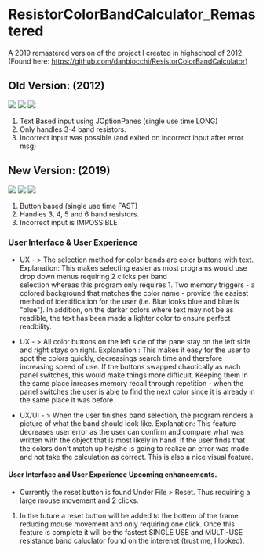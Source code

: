 # ResistorColorBandCalculator_Remastered
A 2019 remastered version of the project I created in highschool of 2012.
(Found here: https://github.com/danbiocchi/ResistorColorBandCalculator)

## Old Version: (2012)

![](https://i.imgur.com/bLZ71if.png)
![](https://i.imgur.com/hqOgGUl.png)
![](https://i.imgur.com/ittXWwY.png)

1. Text Based input using JOptionPanes (single use time LONG)
2. Only handles 3-4 band resistors.
3. Incorrect input was possible (and exited on incorrect input after error msg)


## New Version: (2019)

![](https://i.imgur.com/0mExuVC.png)
![](https://i.imgur.com/sT7IIqP.png)
![](https://i.imgur.com/KaywNHC.png)

1. Button based (single use time FAST)
2. Handles 3, 4, 5 and 6 band resistors.
3. Incorrect input is IMPOSSIBLE

 ### User Interface & User Experience
- UX - > The selection method for color bands are color buttons with text.
       Explanation: This makes selecting easier as most programs would use drop down menus requiring 2 clicks per band   
       selection whereas this program only requires 1. Two memory triggers - a colored background that matches the color name - provide the easiest method of identification for the user (i.e. Blue looks blue and blue is "blue"). In addition, on the darker colors where text may not be as readible, the text has been made a lighter color to ensure perfect readbility.

- UX - > All color buttons on the left side of the pane stay on the left side and right stays on right.
       Explanation : This makes it easy for the user to spot the colors quickly, decreasings search time and 
                     therefore increasing speed of use. If the buttons swapped chaotically as each panel switches, 
                     this would make things more difficult. Keeping them in the same place inreases memory recall through 
                     repetition - when the panel switches the user is able to find the next color since it is already in
                     the same place it was before.

- UX/UI - > When the user finishes band selection, the program renders a picture of what the band should look like.
            Explanation: This feature decreases user error as the user can confirm and compare what was written with the      object that is most likely in hand. If the user finds that the colors don't match up he/she is going to realize an error was made and not take the calculation as correct. This is also a nice visual feature.
            
#### User Interface and User Experience Upcoming enhancements.
- Currently the reset button is found Under File > Reset. Thus requiring a large mouse movement and 2 clicks. 
1. In the future a reset button will be added to the bottem of the frame reducing mouse movement and only requiring one click.
Once this feature is complete it will be the fastest SINGLE USE and MULTI-USE resistance band caluclator found on the interenet (trust me, I looked).
